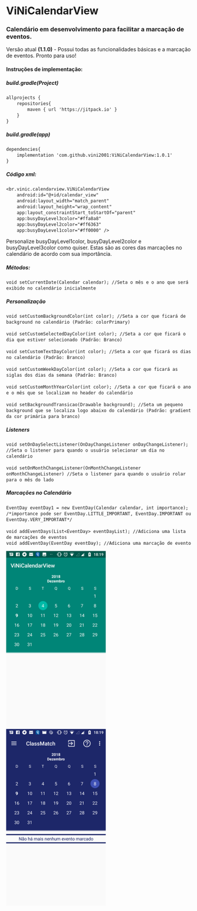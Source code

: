 # ViNiCalendarView




### Calendário em desenvolvimento para facilitar a marcação de eventos.
Versão atual __(1.1.0)__ - Possui todas as funcionalidades básicas e a marcação de eventos. Pronto para uso!

#### Instruções de implementação:</h4>

##### build.gradle(Project)</h5>

	allprojects {  
		repositories{  
    		maven { url 'https://jitpack.io' }  
  		}  
	}  

##### build.gradle(app)

	dependencies{  
		implementation 'com.github.vini2001:ViNiCalendarView:1.0.1'  
	}  


##### Código xml:

	<br.vinic.calendarview.ViNiCalendarView
        android:id="@+id/calendar_view"
        android:layout_width="match_parent"
        android:layout_height="wrap_content"
        app:layout_constraintStart_toStartOf="parent"
        app:busyDayLevel3color="#ffa8a8"
        app:busyDayLevel2color="#ff6363"
        app:busyDayLevel1color="#ff0000" />

Personalize busyDayLevel1color, busyDayLevel2color e busyDayLevel3color como quiser. Estas são as cores das marcações no calendário de acordo com sua importância.
	
##### Métodos:

	void setCurrentDate(Calendar calendar); //Seta o mês e o ano que será exibido no calendário inicialmente



##### Personalização

	void setCustomBackgroundColor(int color); //Seta a cor que ficará de background no calendário (Padrão: colorPrimary)

	void setCustomSelectedDayColor(int color); //Seta a cor que ficará o dia que estiver selecionado (Padrão: Branco)

	void setCustomTextDayColor(int color); //Seta a cor que ficará os dias no calendário (Padrão: Branco)

	void setCustomWeekDayColor(int color); //Seta a cor que ficará as siglas dos dias da semana (Padrão: Branco)

	void setCustomMonthYearColor(int color); //Seta a cor que ficará o ano e o mês que se localizam no header do calendário

	void setBackgroundTransicao(Drawable background); //Seta um pequeno background que se localiza logo abaixo do calendário (Padrão: gradient da cor primária para branco)



##### Listeners

	void setOnDaySelectListener(OnDayChangeListener onDayChangeListener); //Seta o listener para quando o usuário selecionar um dia no calendário

	void setOnMonthChangeListener(OnMonthChangeListener onMonthChangeListener) //Seta o listener para quando o usuário rolar para o mês do lado
	
##### Marcações no Calendário
	EventDay eventDay1 = new EventDay(Calendar calendar, int importance);
	/*importance pode ser EventDay.LITTLE_IMPORTANT, EventDay.IMPORTANT ou EventDay.VERY_IMPORTANT*/
	
	void addEventDays(List<EventDay> eventDayList); //Adiciona uma lista de marcações de eventos
	void addEventDay(EventDay eventDay); //Adiciona uma marcação de evento	
	
	
	

<div>
<img width="270px" height="480" src="https://raw.githubusercontent.com/vini2001/ViNiCalendarView/master/Screenshot_20181209-181920.png"/>
<img width="270px" height="480" src="https://raw.githubusercontent.com/vini2001/ViNiCalendarView/master/Screenshot_20181209-181915.png"/>
</div>

